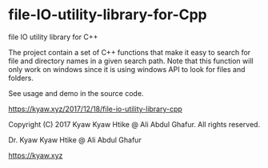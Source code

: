 # file-IO-utility-library-for-Cpp
file IO utility library for C++

The project contain a set of C++ functions that make it easy to search for file and directory names in a given search path. Note that this function will only work on windows since it is using windows API to look for files and folders.

See usage and demo in the source code.

https://kyaw.xyz/2017/12/18/file-io-utility-library-cpp


Copyright (C) 2017 Kyaw Kyaw Htike @ Ali Abdul Ghafur. All rights reserved.


Dr. Kyaw Kyaw Htike @ Ali Abdul Ghafur



https://kyaw.xyz
